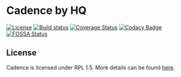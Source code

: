 Cadence by HQ
=============

[![License](https://img.shields.io/badge/License-RPL%201.5-red.svg)](https://opensource.org/licenses/RPL-1.5)
[![Build status](https://ci.appveyor.com/api/projects/status/u8j55g2esa7i58ct?svg=true)](https://ci.appveyor.com/project/hqdotio/hq-cadence)
[![Coverage Status](https://coveralls.io/repos/github/hq-io/HQ.Cadence/badge.svg?branch=master)](https://coveralls.io/github/hq-io/HQ.Cadence?branch=master)
[![Codacy Badge](https://api.codacy.com/project/badge/Grade/f09ecc414368440f9c69301916a61b58)](https://app.codacy.com/app/danielcrenna/HQ.Cadence?utm_source=github.com&utm_medium=referral&utm_content=hq-io/HQ.Cadence&utm_campaign=Badge_Grade_Dashboard)
[![FOSSA Status](https://app.fossa.io/api/projects/git%2Bgithub.com%2Fhq-io%2FHQ.Cadence.svg?type=shield)](https://app.fossa.io/projects/git%2Bgithub.com%2Fhq-io%2FHQ.Cadence?ref=badge_shield)

## License
Cadence is licensed under RPL 1.5. More details can be found [here](https://github.com/hq-io/HQ.Cadence/blob/master/LICENSE.md).
